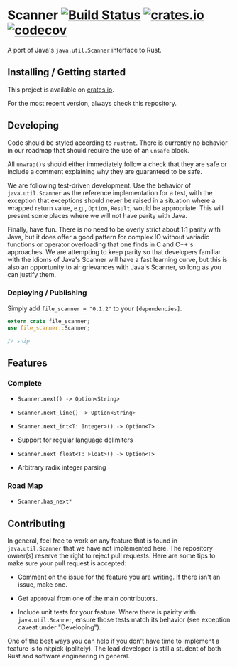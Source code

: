 # Scanner [![Build Status](https://travis-ci.org/hxtk/Rust-Scanner.png?branch=master)](https://travis-ci.org/hxtk/Rust-Scanner) [![crates.io](https://img.shields.io/crates/v/file_scanner.svg)](https://crates.io/crates/file_scanner) [![codecov](https://codecov.io/gh/hxtk/Rust-Scanner/branch/master/graph/badge.svg)](https://codecov.io/gh/hxtk/Rust-Scanner)


A port of Java's `java.util.Scanner` interface to Rust.

## Installing / Getting started

This project is available on [crates.io](https://crates.io/crates/file_scanner).

For the most recent version, always check this repository.

## Developing

Code should be styled according to `rustfmt`. There is currently no behavior
in our roadmap that should require the use of an `unsafe` block.

All `unwrap()`s should either immediately follow a check that they are safe or
include a comment explaining why they are guaranteed to be safe.

We are following test-driven development. Use the behavior of `java.util.Scanner` as the reference implementation for a test, with the exception that exceptions should never be raised in a situation where a wrapped return value, e.g., `Option`, `Result`, would be appropriate. This will present some places where we will not have parity with Java.

Finally, have fun. There is no need to be overly strict about 1:1 parity with Java, but it does offer a good pattern for complex IO without variadic functions or operator overloading that one finds in C and C++'s approaches. We are attempting to keep parity so that developers familiar with the idioms of Java's Scanner will have a fast learning curve, but this is also an opportunity to air grievances with Java's Scanner, so long as you can justify them.

### Deploying / Publishing

Simply add `file_scanner = "0.1.2"` to your `[dependencies]`.

```rust
extern crate file_scanner;
use file_scanner::Scanner;

// snip
```

## Features

### Complete

- `Scanner.next() -> Option<String>`

- `Scanner.next_line() -> Option<String>`

- `Scanner.next_int<T: Integer>() -> Option<T>`

- Support for regular language delimiters

- `Scanner.next_float<T: Float>() -> Option<T>`

- Arbitrary radix integer parsing

### Road Map

- `Scanner.has_next*`

## Contributing

In general, feel free to work on any feature that is found in `java.util.Scanner` that we have not implemented here. The repository owner(s) reserve the right to reject pull requests. Here are some tips to make sure your pull request is accepted:

- Comment on the issue for the feature you are writing. If there isn't an issue, make one.

- Get approval from one of the main contributors.

- Include unit tests for your feature. Where there is pairity with `java.util.Scanner`, ensure those tests match its behavior (see exception caveat under "Developing").

One of the best ways you can help if you don't have time to implement a feature is to nitpick (politely). The lead developer is still a student of both Rust and software engineering in general.
